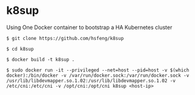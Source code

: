 # k8sup

Using One Docker container to bootstrap a HA Kubernetes cluster

`$ git clone https://github.com/hsfeng/k8sup`

`$ cd k8sup`

`$ docker build -t k8sup .`

`$ sudo docker run -it --privileged --net=host --pid=host -v $(which docker):/bin/docker -v /var/run/docker.sock:/var/run/docker.sock -v /usr/lib/libdevmapper.so.1.02:/usr/lib/libdevmapper.so.1.02 -v /etc/cni:/etc/cni -v /opt/cni:/opt/cni k8sup <host-ip>`
